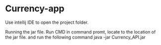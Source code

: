 # Currency-app
Use intellij IDE to open the project folder.

Running the jar file.
Run CMD
in command promt, locate to the location of the jar file.
and run the following command
java -jar Currency_API.jar

